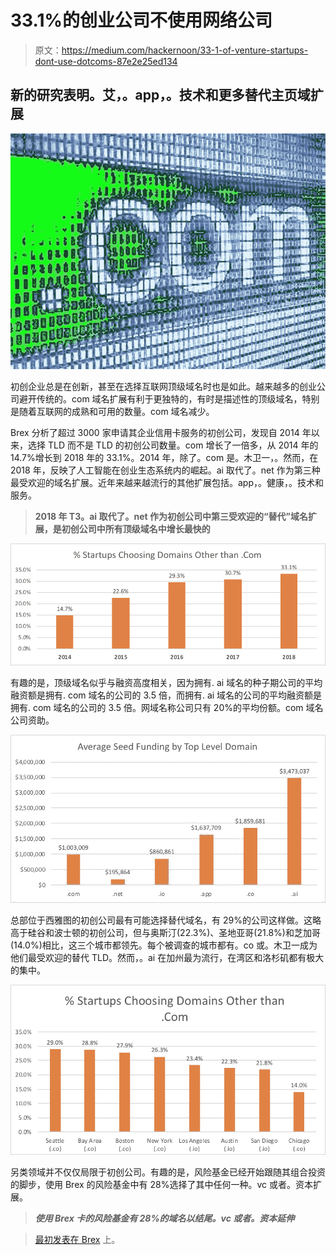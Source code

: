 # 33.1%的创业公司不使用网络公司

> 原文：<https://medium.com/hackernoon/33-1-of-venture-startups-dont-use-dotcoms-87e2e25ed134>

## 新的研究表明。艾，。app，。技术和更多替代主页域扩展

![](img/ee79a286f0cdd11b1ad60e23465e969f.png)

初创企业总是在创新，甚至在选择互联网顶级域名时也是如此。越来越多的创业公司避开传统的。com 域名扩展有利于更独特的，有时是描述性的顶级域名，特别是随着互联网的成熟和可用的数量。com 域名减少。

Brex 分析了超过 3000 家申请其企业信用卡服务的初创公司，发现自 2014 年以来，选择 TLD 而不是 TLD 的初创公司数量。com 增长了一倍多，从 2014 年的 14.7%增长到 2018 年的 33.1%。2014 年，除了。com 是。木卫一，。然而，在 2018 年，反映了人工智能在创业生态系统内的崛起。ai 取代了。net 作为第三种最受欢迎的域名扩展。近年来越来越流行的其他扩展包括。app，。健康，。技术和服务。

> **2018 年 T3。ai 取代了。net 作为初创公司中第三受欢迎的“替代”域名扩展，是初创公司中所有顶级域名中增长最快的**

![](img/a9d5a53be5ba2e41220b58888af36818.png)

有趣的是，顶级域名似乎与融资高度相关，因为拥有. ai 域名的种子期公司的平均融资额是拥有. com 域名的公司的 3.5 倍，而拥有. ai 域名的公司的平均融资额是拥有. com 域名的公司的 3.5 倍。网域名称公司只有 20%的平均份额。com 域名公司资助。

![](img/3329e604e0a93e752cf6ab1e7a15da9a.png)

总部位于西雅图的初创公司最有可能选择替代域名，有 29%的公司这样做。这略高于硅谷和波士顿的初创公司，但与奥斯汀(22.3%)、圣地亚哥(21.8%)和芝加哥(14.0%)相比，这三个城市都领先。每个被调查的城市都有。co 或。木卫一成为他们最受欢迎的替代 TLD。然而，。ai 在加州最为流行，在湾区和洛杉矶都有极大的集中。

![](img/b1a7ec73952aa0139816e6157aa578ba.png)

另类领域并不仅仅局限于初创公司。有趣的是，风险基金已经开始跟随其组合投资的脚步，使用 Brex 的风险基金中有 28%选择了其中任何一种。vc 或者。资本扩展。

> ***使用 Brex 卡的风险基金有 28%的域名以结尾。vc 或者。资本延伸***

> [最初发表在 Brex](https://brex.com/blog/domain-ai) 上。